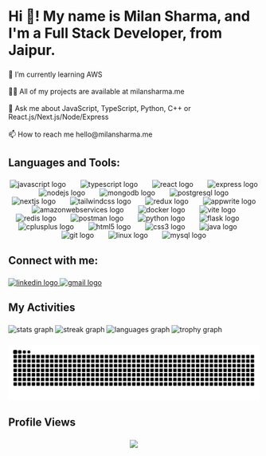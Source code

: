 <h1 align="left">Hi 👋! My name is Milan Sharma, and I'm a Full Stack Developer, from Jaipur.</h1>

###

<p align="left">🌱 I’m currently learning AWS<br><br>👨‍💻 All of my projects are available at milansharma.me<br><br>💬 Ask me about JavaScript, TypeScript, Python, C++ or React.js/Next.js/Node/Express<br><br>📫 How to reach me hello@milansharma.me</p>

###

<h2 align="left">Languages and Tools:</h2>

###

<div align="center">
  <img src="https://cdn.jsdelivr.net/gh/devicons/devicon/icons/javascript/javascript-original.svg" height="35" alt="javascript logo"  />
  <img width="21" />
  <img src="https://cdn.jsdelivr.net/gh/devicons/devicon/icons/typescript/typescript-original.svg" height="35" alt="typescript logo"  />
  <img width="21" />
  <img src="https://cdn.jsdelivr.net/gh/devicons/devicon/icons/react/react-original.svg" height="35" alt="react logo"  />
  <img width="21" />
  <img src="https://skillicons.dev/icons?i=express" height="35" alt="express logo"  />
  <img width="21" />
  <img src="https://cdn.jsdelivr.net/gh/devicons/devicon/icons/nodejs/nodejs-original.svg" height="35" alt="nodejs logo"  />
  <img width="21" />
  <img src="https://cdn.jsdelivr.net/gh/devicons/devicon/icons/mongodb/mongodb-original.svg" height="35" alt="mongodb logo"  />
  <img width="21" />
  <img src="https://cdn.jsdelivr.net/gh/devicons/devicon/icons/postgresql/postgresql-original.svg" height="35" alt="postgresql logo"  />
  <img width="21" />
  <img src="https://skillicons.dev/icons?i=nextjs" height="35" alt="nextjs logo"  />
  <img width="21" />
  <img src="https://skillicons.dev/icons?i=tailwind" height="35" alt="tailwindcss logo"  />
  <img width="21" />
  <img src="https://cdn.jsdelivr.net/gh/devicons/devicon/icons/redux/redux-original.svg" height="35" alt="redux logo"  />
  <img width="21" />
  <img src="https://cdn.jsdelivr.net/gh/devicons/devicon/icons/appwrite/appwrite-original.svg" height="35" alt="appwrite logo"  />
  <img width="21" />
  <img src="https://skillicons.dev/icons?i=aws" height="35" alt="amazonwebservices logo"  />
  <img width="21" />
  <img src="https://cdn.simpleicons.org/docker/2496ED" height="35" alt="docker logo"  />
  <img width="21" />
  <img src="https://skillicons.dev/icons?i=vite" height="35" alt="vite logo"  />
  <img width="21" />
  <img src="https://skillicons.dev/icons?i=redis" height="35" alt="redis logo"  />
  <img width="21" />
  <img src="https://skillicons.dev/icons?i=postman" height="35" alt="postman logo"  />
  <img width="21" />
  <img src="https://cdn.jsdelivr.net/gh/devicons/devicon/icons/python/python-original.svg" height="35" alt="python logo"  />
  <img width="21" />
  <img src="https://skillicons.dev/icons?i=flask" height="35" alt="flask logo"  />
  <img width="21" />
  <img src="https://cdn.jsdelivr.net/gh/devicons/devicon/icons/cplusplus/cplusplus-original.svg" height="35" alt="cplusplus logo"  />
  <img width="21" />
  <img src="https://cdn.jsdelivr.net/gh/devicons/devicon/icons/html5/html5-original.svg" height="35" alt="html5 logo"  />
  <img width="21" />
  <img src="https://cdn.jsdelivr.net/gh/devicons/devicon/icons/css3/css3-original.svg" height="35" alt="css3 logo"  />
  <img width="21" />
  <img src="https://cdn.jsdelivr.net/gh/devicons/devicon/icons/java/java-original.svg" height="35" alt="java logo"  />
  <img width="21" />
  <img src="https://cdn.jsdelivr.net/gh/devicons/devicon/icons/git/git-original.svg" height="35" alt="git logo"  />
  <img width="21" />
  <img src="https://cdn.jsdelivr.net/gh/devicons/devicon/icons/linux/linux-original.svg" height="35" alt="linux logo"  />
  <img width="21" />
  <img src="https://skillicons.dev/icons?i=mysql" height="35" alt="mysql logo"  />
</div>

###

<h2 align="left">Connect with me:</h2>

###

<div align="left">
  <a href="https://www.linkedin.com/in/milan-sharma-328504268/" target="_blank">
    <img src="https://raw.githubusercontent.com/maurodesouza/profile-readme-generator/master/src/assets/icons/social/linkedin/default.svg" width="52" height="40" alt="linkedin logo"  />
  </a>
  <a href="hello@milansharma.me" target="_blank">
    <img src="https://raw.githubusercontent.com/maurodesouza/profile-readme-generator/master/src/assets/icons/social/gmail/default.svg" width="52" height="40" alt="gmail logo"  />
  </a>
</div>

###

<h2 align="left">My Activities</h2>

###

<div align="left">
  <img src="https://github-readme-stats.vercel.app/api?username=Milan-Sharma1&hide_title=false&hide_rank=false&show_icons=true&include_all_commits=true&count_private=true&disable_animations=false&theme=dark&locale=en&hide_border=false" height="150" alt="stats graph"  />
  <img src="https://streak-stats.demolab.com?user=Milan-Sharma1&locale=en&mode=daily&theme=dark&hide_border=false&border_radius=5" height="150" alt="streak graph"  />
  <img src="https://github-readme-stats.vercel.app/api/top-langs?username=Milan-Sharma1&locale=en&hide_title=false&layout=compact&card_width=320&langs_count=8&theme=dark&hide_border=false" height="152" alt="languages graph"  />
  <img src="https://github-profile-trophy.vercel.app?username=Milan-Sharma1&theme=onedark&no-frame=false&no-bg=true" height="150" alt="trophy graph"  />
</div>

###

<img src="https://raw.githubusercontent.com/Milan-Sharma1/Milan-Sharma1/output/snake.svg" alt="Snake animation" />

###

<h2 align="left">Profile Views</h2>

###

<div align="center">
  <img src="https://profile-counter.glitch.me/Milan-Sharma1/count.svg?"  />
</div>

###
